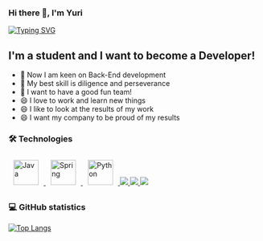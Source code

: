 ### Hi there 👋, I'm Yuri
[![Typing SVG](https://readme-typing-svg.herokuapp.com?color=%2336BCF7&lines=Computer+science+student)](https://git.io/typing-svg)
## I'm a student and I want to become a Developer!
- 🔭 Now I am keen on Back-End development
- 🌱 My best skill is diligence and perseverance
- 👯 I want to have a good fun team! 
- 😄 I love to work and learn new things
- 😄 I like to look at the results of my work
- 😄 I want my company to be proud of my results

###  🛠  Technologies

<div>  
  <a href="https://www.java.com/" target="_blank">
    <img style="margin: 10px" src="https://profilinator.rishav.dev/skills-assets/java-original-wordmark.svg" alt="Java" height="50" />
  </a>
  <a href="https://www.java.com/" target="_blank">
    <img style="margin: 10px" src="https://i.pinimg.com/originals/1d/7d/f7/1d7df727726b366323c7aea8cb1ee390.png" alt="Spring" height="50" />
  </a>
  <a href="https://www.python.org/" target="_blank">
    <img style="margin: 10px" src="https://profilinator.rishav.dev/skills-assets/python-original.svg" alt="Python" height="50" />
  </a>  
  <a href="https://developer.mozilla.org/en-US/docs/Web/JavaScript" target="_blank" rel="noreferrer" title="Java Script">
    <img src="https://skillicons.dev/icons?i=js" />
  </a>
 <a href="https://www.w3.org/html/" target="_blank" rel="noreferrer" title="HTML">
    <img src="https://skillicons.dev/icons?i=html" />
  </a>
  <a href="https://www.w3schools.com/css/" target="_blank" rel="noreferrer" title="CSS">
    <img src="https://skillicons.dev/icons?i=css" />
  </a>
</div>

###  💻  GitHub statistics
[![Top Langs](https://github-readme-stats.vercel.app/api/top-langs/?username=YuriProduction&layout=compact)](https://github.com/YuriProduction/github-readme-stats)
